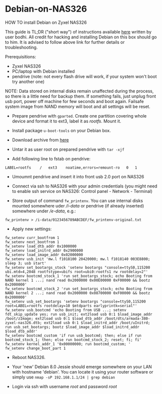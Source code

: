# Debian-on-NAS326
HOW TO install Debian on Zyxel NAS326

This guide is TL;DR ("short way") of instructions available [here](https://forum.doozan.com/read.php?2,88619) written by user bodhi. All credit for hacking and installing Debian on this box should go to him. It is advised to follow above link for further details or troubleshooting. 

Prerequisitions:
- Zyxel NAS326
- PC/laptop with Debian installed
- pendrive (note: not every flash drive will work, if your system won't boot try another one)

NOTE: Data stored on internal disks remain unaffected during the process, so there is a little need for backup them. If something fails, just unplug front usb port, power off machine for few seconds and boot again. Failsafe system image from NAND memory will boot and all settings will be reset.

+ Prepare pendrive with ```gparted```. Create one partition covering whole device and format it to ext3, label it as _rootfs_. Mount it.

+ Install package ```u-boot-tools``` on your Debian box.

+ Download archive from [here](https://www.dropbox.com/s/nkvtlkd9le4ujen/Debian-4.9.0-mvebu-tld-12-rootfs-bodhi.tar.bz2)

+ Untar it as user root on prepared pendrive with ```tar -xjf``` 

+ Add following line to fstab on pendrive:
```
LABEL=rootfs	/	ext3	noatime,errors=remount-ro	0	1
```
+ Umoumnt pendrive and insert it into front usb 2.0 port on NAS326

+ Connect via ssh to NAS326 with your admin credentials (you might need to enable ssh service on NAS326: Control panel - Network - Terminal)

+ Store output of command ```fw_printenv```. You can use internal disks mounted somewhere uder _/i-data_ or pendrive (if already inserted) somewhere under _/e-data_, e.g.:
```
fw_printenv > /i-data/0123456789ABCDEF/fw_printenv-original.txt
```

+ Apply new settings:
```
fw_setenv curr_bootfrom 1
fw_setenv next_bootfrom 1
fw_setenv load_dtb_addr 0x1000000
fw_setenv load_initrd_addr 0x2900000
fw_setenv load_image_addr 0x02000000
fw_setenv usb_init 'mw.l f1018100 20420000; mw.l f1018140 003E8800; sleep 3; usb start'
fw_setenv set_bootargs_stock 'setenv bootargs "console=ttyS0,115200 ubi.mtd=4,2048 rootfstype=ubifs root=ubi0:rootfs1 rw rootdelay=2"'
fw_setenv bootcmd_stock_1 'run set_bootargs_stock; echo Booting from NAND kernel 1 ...; nand read 0x2000000 0x00E00000 0xF00000 && bootz 0x2000000'
fw_setenv bootcmd_stock_2 'run set_bootargs_stock; echo Booting from NAND kernel 2 ...; nand read 0x2000000 0x08700000 0xF00000 && bootz 0x2000000'
fw_setenv usb_set_bootargs 'setenv bootargs "console=ttyS0,115200 root=LABEL=rootfs rootdelay=10 $mtdparts earlyprintk=serial"'
fw_setenv usb_bootcmd 'echo Booting from USB ...; setenv fdt_skip_update yes; run usb_init; ext2load usb 0:1 $load_image_addr /boot/zImage; ext2load usb 0:1 $load_dtb_addr /boot/dts/armada-380-zyxel-nas326.dtb; ext2load usb 0:1 $load_initrd_addr /boot/uInitrd; run usb_set_bootargs; bootz $load_image_addr $load_initrd_addr $load_dtb_addr'
fw_setenv bootcmd_custom 'if run usb_bootcmd; then; else if run bootcmd_stock_1; then; else run bootcmd_stock_2; reset; fi; fi'
fw_setenv kernel_addr_1 '0x00000000; run bootcmd_custom; '
fw_setenv change_boot_part 1
```

+ Reboot NAS326.

+ Your 'new' Debian 8.0 Jessie should emerge somewhere on your LAN with hostname 'debian'. You can locate it using your router software or simply use ```nmap -sP 192.168.1.1/24 | grep debian```

+ Login via ssh with username _root_ and password _root_

